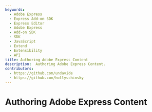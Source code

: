 ```yaml
---
keywords:
  - Adobe Express
  - Express Add-on SDK
  - Express Editor
  - Adobe Express
  - Add-on SDK
  - SDK
  - JavaScript
  - Extend
  - Extensibility
  - API
title: Authoring Adobe Express Content
description:  Authoring Adobe Express Content.
contributors:
  - https://github.com/undavide
  - https://github.com/hollyschinsky
---
```

# Authoring Adobe Express Content